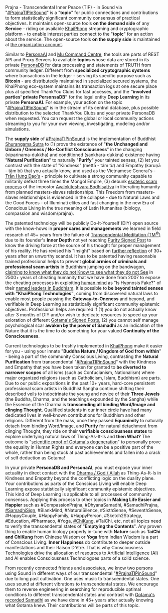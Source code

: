 Prajna - Transcendental Inner Peace (TIP) - in Sound via "<a href="https://blog.khaiphong.io/2017/12/nature-of-things.html#Section_2.1" target="_blank">#PrajnaTIPinSound</a>" is a "<b>topic</b>" for public connections and contributions to form statistically significant community consensus of practical objectives. It maintains open-source tools <b>on the demand side</b> of any <b>Service</b> - riding on available <a href="https://github.com/khaiphong/" target="_blank">KhaiPhong</a> streaming and cryptographic platform - to enable interest parties connect to the "<b>topic</b>" for an action about the service. The open-source tools <b>on the supply side</b> is maintained at <a href="https://github.com/prajnakhaiphong/prajnatipinsound" target="_blank">the organization account</a>.

Similar to <a href="https://github.com/khaiphong/personaai" target="_blank">PersonaAI</a> and <a href="https://github.com/khaiphong/mu" target="_blank">Mu Command Centre</a>, the tools are parts of REST API and Proxy Servers to available <b>topics</b> whose data are stored in its private <a href="https://github.com/khaiphong/personadb" target="_blank">PersonaDB</a> for data processing and statements of TRUTH from community ledger. Different from <b>specialized cryptographic systems</b> where transactions in the ledger - serving its specific purpose such as <b>Bitcoin</b> - are distributedly maintained in specialized secured systems, the KhaiPhong eco-system maintains its transaction logs at one secure place plus at specified ThankYou Clubs for fast accesses, and the <b>"involved parties' private PersonsaDB"</b> for the legal entity <b>Deep Learning</b> in its private <b>PersonaAI</b>. For example, your action on the topic "<a href="https://blog.khaiphong.io/2017/12/nature-of-things.html#Section_2.1" target="_blank">#PrajnaTIPinSound</a>" is in the stream of its central database, plus possible distribution to the selected ThankYou Clubs and your private PersonaDB when requested. You can request the global or local community actions streaming to you for your own viewing, investigating, modeling and/or simulations.

The <b>supply side</b> of <a href="https://github.com/prajnakhaiphong/prajnatipinsound" target="_blank">#PrajnaTIPinSound</a> is the implementation of Buddhist <a href="https://blog.khaiphong.io/2017/12/references.html#D33" target="_blank">Shurangama Sutra</a> to (1) prove the existence of "<b>the Unchanged and Unborn / Oneness / No-Conflict Consciousness</b>" in the changing (viparinama-dukkha) and conditioned (sankhara-dukkna) existence having "<b>Natural Purification</b>" to naturally "<b>Purify</b>" your tainted senses, (2) let you contrast with the state of "Kindness" (mettā - tâm từ) and Empathy (karuṇā - tâm bi) that you actually know, and used as the Vietnamese General's - <a href="https://blog.khaiphong.io/2017/12/references.html#R7.4" target="_blank">Trần Hưng Đạo's</a> - principle to cultivate a strong community capable to militarily defeat three times the Mongol Empire, (3) debunk <a href="https://blog.khaiphong.io/2017/12/references.html#D19" target="_blank">esoteric scam process</a> of the impostor <a href="https://blog.khaiphong.io/2017/12/glossary.html#AvalokiteshvaraBodhisattva" target="_blank">Avalokiteshvara Bodhisattva</a> in liberating humanity from planned masters-slaves relationships. This Freedom from masters-slaves relationships is evidenced in the collapse - due to Natural Laws and the Good Forces - of Illuminati elites and fast changing in the new Era of Conscious Living in the true meaning of Latin Humanitas (biology, compassion and wisdom/prajna).

The patented technology will be publicly Do-It-Yourself (DIY) open source with the know-hows in <b>proper cares and managements</b> we learned in field research of 45+ years from the failure of <a href="https://blog.khaiphong.io/2017/12/references.html#D54" target="_blank">Transcendental Meditation (TM<sup>&#169;</sup>)</a> due to its founder's <b>Inner Depth</b> not yet reaching <a href="https://blog.khaiphong.io/2017/12/right-inner-peace.html#Section_3" target="_blank">Purity Signed Post</a> to know the driving force at the source of his thought for proper management of his reality. He has revised his "Insight" based on <a href="https://www.youtube.com/watch?v=beJQUNJlilY" target="_blank">further reflection</a> of 30+ years after an unworthy scandal. It has to be patented having reasonable trained professional helps to prevent <b>global armies of criminals and professional scam artists</b> in Buddhism jumping on the bandwagon, <a href="https://blog.khaiphong.io/2017/12/references.html#D19" target="_blank">claiming to know what they do not Know to see what they do not See</a> in 2500+ years of cheating humanity that we have done from 2007 to expose the cheating processes in exploiting <a href="https://blog.khaiphong.io/2017/12/references.html#R8" target="_blank">human mind</a> as "Is Hypnosis Fake?" of their <a href="https://blog.khaiphong.io/2017/12/budh-dharma-and-buddhism.html" target="_blank">named leaders in Buddhism</a>. It is possible to <b>be beyond tainted senses with "KhaiPhong Technologies"</b>, coming from discovered natural laws to enable most people passing the <b>Gateway-to-Oneness</b> and beyond, and verifiable in Deep Learning as statistically significant community epistemic objectives. Professional helps are required if (1) you do not actually know after 3 months of DIY and/or wish to dedicate resources to speed up your exloration of different <a href="https://blog.khaiphong.io/2017/12/right-inner-peace.html#Section_3" target="_blank">Gotama's Signed Posts</a>, (2) you cannot self manage psychological scar <b>awaken by the power of Samadhi</b> as an indication of the Nature that it is the time to do something for your valued <b>Continuity of the Consciousness</b>.

Current technologies to be freshly implemented in <a href="https://github.com/khaiphong/" target="_blank">KhaiPhong</a> make it easier for you - using your innate "<b>Buddha Nature / Kingdom of God from within</b>" - being a part of the community Conscious Living, contrasting the <b>Natural Purification</b> from transcendental "<a href="https://blog.khaiphong.io/2017/12/nature-of-things.html#Section_2.1" target="_blank">#PrajnaTIPinSound</a>" with the Kindness and Empathy that you have been taken for granted to <b>be diverted to narrower scopes</b> of all isms (such as Confucianism, Nationalism) where major organized religions (such as Catholicism, Islam, Buddhism) are parts. Due to our public expositions in the past 10+ years, hard-core persistent professional scam artists in Buddhist Sangha continue shifting their described veils to indoctrinate the young and novice of their <b>Three Jewels</b> (the Buddha, Dharma, and the teachings expounded by the Sangha) while the Essence of the Dharma is <b>transcending all binding Word/Image and clinging Thought</b>. Qualified students in our inner circle have had many dedicated lives in well-known contributions for Buddhism and other religions. Different from the mass, once they passed <b>Equanimity</b> to naturally detach from binding Word/Image, and <b>Purity</b> for natural detachment from clinging Thought, they ride on their <b>verifiable consciousness states</b> to explore underlying natural laws of Thing-As-It-Is and <b>then What?</b> The outcome is "<a href="https://blog.khaiphong.io/2017/12/finger-pointing-to-moon.html#Section_3" target="_blank">scientific proof of Gotama's degeneration</a>" to personally prove the equality in Human Rights and everyone can be a positive part of the whole, rather than being stuck at past achievements and fallen into a crack of self deduction as Gotama!

In your private <b>PersonaDB and PersonaAI</b>, you must expose your inner actuality in direct contact with the <a href="https://blog.khaiphong.io/2017/12/references.html#R6" target="_blank">Dharma / God / Allah</a> as Thing-As-It-Is in Kindness and Empathy beyond the conflicting logic on the duality plane. Your contributions as parts of the Conscious Living will enable Deep Learning expose statistically significant community epistemic objectives. This kind of Deep Learning is applicable to all processes of community consensus. Applying this process to other topics in <b>Making Life Easier and Happier</b> such as #CompassionPrajna, #DhyanaSamadhi, #SamadhiPrajna, <a href="https://blog.khaiphong.io/2017/12/right-inner-peace.html#Section_3" target="_blank">#SamadhiSign</a>, #BlankMind, #NaturalSilence, #SixthSense, #SeventhSense, #HappyCouple, #HappyFamily, #HappyPerson, #Sketch2Strategy, #Education, #Pharmaco, #Yoga, <a href="https://blog.khaiphong.io/2017/12/references.html#R11" target="_blank">#ChiKung</a>, #TaiChi, etc, not all topics need to verify the transcendental states of "<b>Emptying the Contents</b>". Any proven thing to enable human biology properly in-tune with <b>Nature</b> such as <b>TaiChi and ChiKung</b> from Chinese Wisdom or <b>Yoga</b> from Indian Wisdom is a part of Conscious Living. <b>Inner Happiness</b> do contribute to deeper outside manifestations and their Raison D'être. That is why Consciousness Technologies drive the allocation of resources to Artificial Intelligence (AI) and AI enables Consciousness Technologoes parts of a solid science.

From recently connected friends and associates, we know two persons using Sound in different ways of our transcendental "<a href="https://blog.khaiphong.io/2017/12/nature-of-things.html#Section_2.1" target="_blank">#PrajnaTIPinSound</a>" due to long past cultivation. One uses music to transcendental states. One uses sound at different vibrations to transcendental states. We encourage them to reverse engineering in searching for reproducible optimal conditions to different transcendental states and contrast with <a href="https://blog.khaiphong.io/2017/12/right-inner-peace.html#Section_3" target="_blank">Gotama's recorded Samadhi</a> as we have done in 45+ years after actually knowing what Gotama knew. Their contributions will be parts of this topic.
